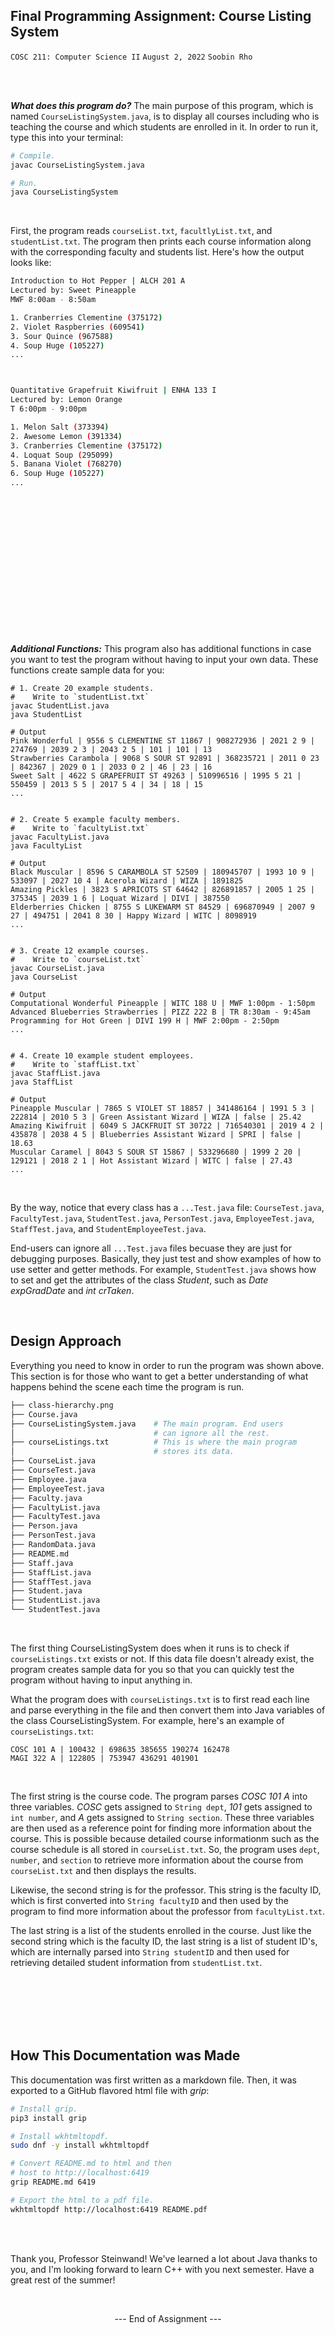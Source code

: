 ## Final Programming Assignment: Course Listing System<br>
`COSC 211: Computer Science II`
`August 2, 2022`
`Soobin Rho`

<br>
<br>

***What does this program do?***
The main purpose of this program,
which is named `CourseListingSystem.java`, is to
display all courses including
who is teaching the course and
which students are enrolled in it.
In order to run it, type this
into your terminal:

```bash
# Compile.
javac CourseListingSystem.java

# Run.
java CourseListingSystem
```

<br>

First, the program reads `courseList.txt`,
`facultlyList.txt`, and `studentList.txt`.
The program then prints each course information
along with the corresponding faculty and students list.
Here's how the output looks like:

```bash
Introduction to Hot Pepper | ALCH 201 A
Lectured by: Sweet Pineapple
MWF 8:00am - 8:50am

1. Cranberries Clementine (375172)
2. Violet Raspberries (609541)
3. Sour Quince (967588)
4. Soup Huge (105227)
...



Quantitative Grapefruit Kiwifruit | ENHA 133 I
Lectured by: Lemon Orange
T 6:00pm - 9:00pm

1. Melon Salt (373394)
2. Awesome Lemon (391334)
3. Cranberries Clementine (375172)
4. Loquat Soup (295099)
5. Banana Violet (768270)
6. Soup Huge (105227)
...
```

<br>
<br>
<br>
<br>
<br>
<br>
<br>
<br>
<br>
<br>
<br>
<br>
<br>

***Additional Functions:***
This program also has additional functions
in case you want to test the program
without having to input your own data.
These functions create sample data for you:

```
# 1. Create 20 example students.
#    Write to `studentList.txt`
javac StudentList.java
java StudentList

# Output
Pink Wonderful | 9556 S CLEMENTINE ST 11867 | 908272936 | 2021 2 9 | 274769 | 2039 2 3 | 2043 2 5 | 101 | 101 | 13
Strawberries Carambola | 9068 S SOUR ST 92891 | 368235721 | 2011 0 23 | 842367 | 2029 0 1 | 2033 0 2 | 46 | 23 | 16
Sweet Salt | 4622 S GRAPEFRUIT ST 49263 | 510996516 | 1995 5 21 | 550459 | 2013 5 5 | 2017 5 4 | 34 | 18 | 15
...


# 2. Create 5 example faculty members.
#    Write to `facultyList.txt`
javac FacultyList.java
java FacultyList

# Output
Black Muscular | 8596 S CARAMBOLA ST 52509 | 180945707 | 1993 10 9 | 533097 | 2027 10 4 | Acerola Wizard | WIZA | 1891825
Amazing Pickles | 3823 S APRICOTS ST 64642 | 826891857 | 2005 1 25 | 375345 | 2039 1 6 | Loquat Wizard | DIVI | 387550
Elderberries Chicken | 8755 S LUKEWARM ST 84529 | 696870949 | 2007 9 27 | 494751 | 2041 8 30 | Happy Wizard | WITC | 8098919
...


# 3. Create 12 example courses.
#    Write to `courseList.txt`
javac CourseList.java
java CourseList

# Output
Computational Wonderful Pineapple | WITC 188 U | MWF 1:00pm - 1:50pm
Advanced Blueberries Strawberries | PIZZ 222 B | TR 8:30am - 9:45am
Programming for Hot Green | DIVI 199 H | MWF 2:00pm - 2:50pm
...


# 4. Create 10 example student employees.
#    Write to `staffList.txt`
javac StaffList.java
java StaffList

# Output
Pineapple Muscular | 7865 S VIOLET ST 18857 | 341486164 | 1991 5 3 | 222814 | 2010 5 3 | Green Assistant Wizard | WIZA | false | 25.42
Amazing Kiwifruit | 6049 S JACKFRUIT ST 30722 | 716540301 | 2019 4 2 | 435878 | 2038 4 5 | Blueberries Assistant Wizard | SPRI | false | 18.63
Muscular Caramel | 8043 S SOUR ST 15867 | 533296680 | 1999 2 20 | 129121 | 2018 2 1 | Hot Assistant Wizard | WITC | false | 27.43
...
```

<br>

By the way, notice that every class
has a `...Test.java` file:
`CourseTest.java`,
`FacultyTest.java`,
`StudentTest.java`,
`PersonTest.java`,
`EmployeeTest.java`,
`StaffTest.java`, and
`StudentEmployeeTest.java`.

End-users can ignore all `...Test.java`
files becuase they are just for debugging
purposes. Basically, they just test and show
examples of how to use setter and
getter methods. For example,
`StudentTest.java` shows how to
set and get the attributes of
the class *Student*, such as
*Date expGradDate* and *int crTaken*.

<br>

## Design Approach

Everything you need to know in order
to run the program was shown above.
This section is for those who want to
get a better understanding of what
happens behind the scene each time
the program is run.

```bash
├── class-hierarchy.png
├── Course.java
├── CourseListingSystem.java    # The main program. End users
│                               # can ignore all the rest.
├── courseListings.txt          # This is where the main program
│                               # stores its data.
├── CourseList.java
├── CourseTest.java
├── Employee.java
├── EmployeeTest.java
├── Faculty.java
├── FacultyList.java
├── FacultyTest.java
├── Person.java
├── PersonTest.java
├── RandomData.java
├── README.md
├── Staff.java
├── StaffList.java
├── StaffTest.java
├── Student.java
├── StudentList.java
└── StudentTest.java
```

<br>

The first thing CourseListingSystem does
when it runs is to check if
`courseListings.txt` exists or not.
If this data file doesn't already exist,
the program creates sample data for you
so that you can quickly test the program
without having to input anything in.

What the program does with
`courseListings.txt` is to
first read each line and parse everything
in the file and then convert them into
Java variables of the class CourseListingSystem.
For example, here's an example of
`courseListings.txt`:

```
COSC 101 A | 100432 | 698635 385655 190274 162478
MAGI 322 A | 122805 | 753947 436291 401901
```

<br>

The first string is the course code. The program
parses *COSC 101 A* into three variables.
*COSC* gets assigned to `String dept`,
*101* gets assigned to `int number`, and
*A* gets assigned to `String section`.
These three variables are then used as a
reference point for finding more information
about the course. This is possible because
detailed course informationm
such as the course schedule is all stored in `courseList.txt`.
So, the program uses `dept`, `number`, and `section`
to retrieve more information about the course from
`courseList.txt` and then displays the results.

Likewise, the second string is for the professor.
This string is the faculty ID, which is
first converted into `String facultyID` and then
used by the program to find more information
about the professor from `facultyList.txt`.

The last string is a list of the students enrolled
in the course. Just like the second string
which is the faculty ID, the last string
is a list of student ID's, which are
internally parsed into `String studentID`
and then used for retrieving detailed
student information from `studentList.txt`.

<br>
<br>
<br>
<br>
<br>

## How This Documentation was Made

This documentation was first written
as a markdown file. Then, it was exported
to a GitHub flavored html file with *grip*:

```bash
# Install grip.
pip3 install grip

# Install wkhtmltopdf.
sudo dnf -y install wkhtmltopdf

# Convert README.md to html and then
# host to http://localhost:6419
grip README.md 6419

# Export the html to a pdf file.
wkhtmltopdf http://localhost:6419 README.pdf
```

<br>
<br>

Thank you, Professor Steinwand!
We've learned a lot about Java
thanks to you, and I'm looking forward
to learn C++ with you next semester.
Have a great rest of the summer!

<br>

<p align="center">
  --- End of Assignment ---
</p>

<br>
<br>
<br>


